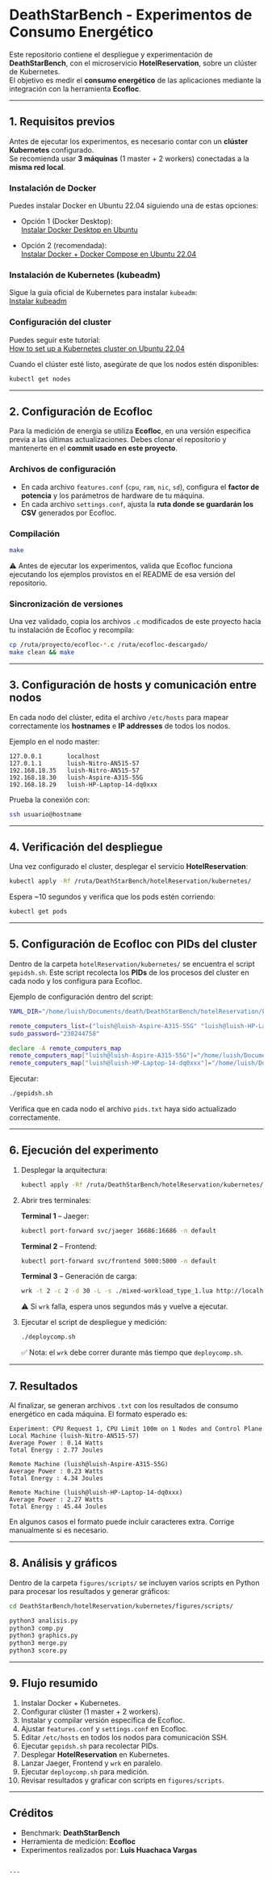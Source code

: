 
# DeathStarBench - Experimentos de Consumo Energético

Este repositorio contiene el despliegue y experimentación de **DeathStarBench**, con el microservicio **HotelReservation**, sobre un clúster de Kubernetes.  
El objetivo es medir el **consumo energético** de las aplicaciones mediante la integración con la herramienta **Ecofloc**.

---

## 1. Requisitos previos

Antes de ejecutar los experimentos, es necesario contar con un **clúster Kubernetes** configurado.  
Se recomienda usar **3 máquinas** (1 master + 2 workers) conectadas a la **misma red local**.

### Instalación de Docker
Puedes instalar Docker en Ubuntu 22.04 siguiendo una de estas opciones:

- Opción 1 (Docker Desktop):  
  [Instalar Docker Desktop en Ubuntu](https://docs.docker.com/desktop/setup/install/linux/ubuntu/)

- Opción 2 (recomendada):  
  [Instalar Docker + Docker Compose en Ubuntu 22.04](https://www.digitalocean.com/community/tutorials/how-to-install-and-use-docker-compose-on-ubuntu-22-04)

### Instalación de Kubernetes (kubeadm)
Sigue la guía oficial de Kubernetes para instalar `kubeadm`:  
[Instalar kubeadm](https://kubernetes.io/docs/setup/production-environment/tools/kubeadm/install-kubeadm/)

### Configuración del cluster
Puedes seguir este tutorial:  
[How to set up a Kubernetes cluster on Ubuntu 22.04](https://medium.com/@kvihanga/how-to-set-up-a-kubernetes-cluster-on-ubuntu-22-04-lts-433548d9a7d0)

Cuando el clúster esté listo, asegúrate de que los nodos estén disponibles:

```bash
kubectl get nodes
````

---

## 2. Configuración de Ecofloc

Para la medición de energía se utiliza **Ecofloc**, en una versión específica previa a las últimas actualizaciones.
Debes clonar el repositorio y mantenerte en el **commit usado en este proyecto**.

### Archivos de configuración

* En cada archivo `features.conf` (`cpu`, `ram`, `nic`, `sd`), configura el **factor de potencia** y los parámetros de hardware de tu máquina.
* En cada archivo `settings.conf`, ajusta la **ruta donde se guardarán los CSV** generados por Ecofloc.

### Compilación

```bash
make
```

⚠️ Antes de ejecutar los experimentos, valida que Ecofloc funciona ejecutando los ejemplos provistos en el README de esa versión del repositorio.

### Sincronización de versiones

Una vez validado, copia los archivos `.c` modificados de este proyecto hacia tu instalación de Ecofloc y recompila:

```bash
cp /ruta/proyecto/ecofloc-*.c /ruta/ecofloc-descargado/
make clean && make
```

---

## 3. Configuración de hosts y comunicación entre nodos

En cada nodo del clúster, edita el archivo `/etc/hosts` para mapear correctamente los **hostnames** e **IP addresses** de todos los nodos.

Ejemplo en el nodo master:

```
127.0.0.1       localhost
127.0.1.1       luish-Nitro-AN515-57
192.168.18.35   luish-Nitro-AN515-57
192.168.18.30   luish-Aspire-A315-55G
192.168.18.29   luish-HP-Laptop-14-dq0xxx
```

Prueba la conexión con:

```bash
ssh usuario@hostname
```

---

## 4. Verificación del despliegue

Una vez configurado el cluster, desplegar el servicio **HotelReservation**:

```bash
kubectl apply -Rf /ruta/DeathStarBench/hotelReservation/kubernetes/
```

Espera \~10 segundos y verifica que los pods estén corriendo:

```bash
kubectl get pods
```

---

## 5. Configuración de Ecofloc con PIDs del cluster

Dentro de la carpeta `hotelReservation/kubernetes/` se encuentra el script `gepidsh.sh`.
Este script recolecta los **PIDs** de los procesos del cluster en cada nodo y los configura para Ecofloc.

Ejemplo de configuración dentro del script:

```bash
YAML_DIR="/home/luish/Documents/death/DeathStarBench/hotelReservation/kubernetes"

remote_computers_list=("luish@luish-Aspire-A315-55G" "luish@luish-HP-Laptop-14-dq0xxx")
sudo_password="238244758"

declare -A remote_computers_map
remote_computers_map["luish@luish-Aspire-A315-55G"]="/home/luish/Documents/p3/ecofloc"
remote_computers_map["luish@luish-HP-Laptop-14-dq0xxx"]="/home/luish/Documents/p3/ecofloc"
```

Ejecutar:

```bash
./gepidsh.sh
```

Verifica que en cada nodo el archivo `pids.txt` haya sido actualizado correctamente.

---

## 6. Ejecución del experimento

1. Desplegar la arquitectura:

   ```bash
   kubectl apply -Rf /ruta/DeathStarBench/hotelReservation/kubernetes/
   ```

2. Abrir tres terminales:

   **Terminal 1** – Jaeger:

   ```bash
   kubectl port-forward svc/jaeger 16686:16686 -n default
   ```

   **Terminal 2** – Frontend:

   ```bash
   kubectl port-forward svc/frontend 5000:5000 -n default
   ```

   **Terminal 3** – Generación de carga:

   ```bash
   wrk -t 2 -c 2 -d 30 -L -s ./mixed-workload_type_1.lua http://localhost:5000 -R 2
   ```

   ⚠️ Si `wrk` falla, espera unos segundos más y vuelve a ejecutar.

3. Ejecutar el script de despliegue y medición:

   ```bash
   ./deploycomp.sh
   ```

   ✅ Nota: el `wrk` debe correr durante más tiempo que `deploycomp.sh`.

---

## 7. Resultados

Al finalizar, se generan archivos `.txt` con los resultados de consumo energético en cada máquina.
El formato esperado es:

```
Experiment: CPU Request 1, CPU Limit 100m on 1 Nodes and Control Plane
Local Machine (luish-Nitro-AN515-57)
Average Power : 0.14 Watts
Total Energy : 2.77 Joules

Remote Machine (luish@luish-Aspire-A315-55G)
Average Power : 0.23 Watts
Total Energy : 4.34 Joules

Remote Machine (luish@luish-HP-Laptop-14-dq0xxx)
Average Power : 2.27 Watts
Total Energy : 45.44 Joules
```

En algunos casos el formato puede incluir caracteres extra. Corrige manualmente si es necesario.

---

## 8. Análisis y gráficos

Dentro de la carpeta `figures/scripts/` se incluyen varios scripts en Python para procesar los resultados y generar gráficos:

```bash
cd DeathStarBench/hotelReservation/kubernetes/figures/scripts/

python3 analisis.py
python3 comp.py
python3 graphics.py
python3 merge.py
python3 score.py
```

---

## 9. Flujo resumido

1. Instalar Docker + Kubernetes.
2. Configurar clúster (1 master + 2 workers).
3. Instalar y compilar versión específica de Ecofloc.
4. Ajustar `features.conf` y `settings.conf` en Ecofloc.
5. Editar `/etc/hosts` en todos los nodos para comunicación SSH.
6. Ejecutar `gepidsh.sh` para recolectar PIDs.
7. Desplegar **HotelReservation** en Kubernetes.
8. Lanzar Jaeger, Frontend y `wrk` en paralelo.
9. Ejecutar `deploycomp.sh` para medición.
10. Revisar resultados y graficar con scripts en `figures/scripts`.

---

## Créditos

* Benchmark: **DeathStarBench**
* Herramienta de medición: **Ecofloc**
* Experimentos realizados por: **Luis Huachaca Vargas**

```

---

